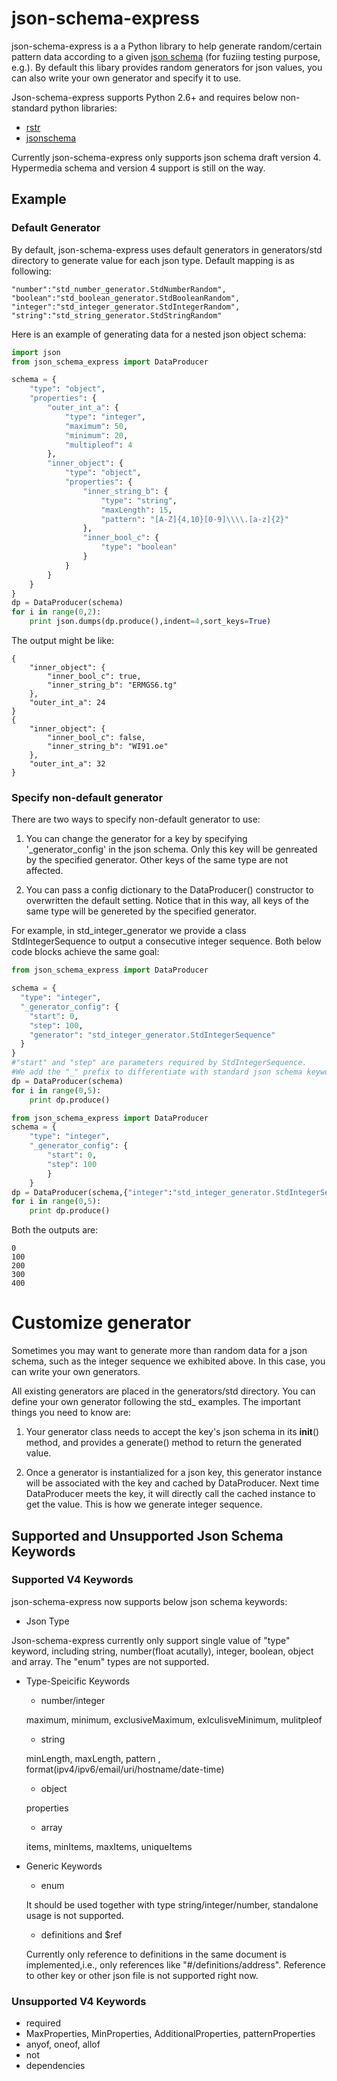 # json-schema-express
json-schema-express is a a Python library to help generate random/certain pattern data according to a given [json schema](http://json-schema.org/) (for fuziing testing purpose, e.g.). By default this libary provides random generators for json values, you can also write your own generator and specify it to use.

Json-schema-express supports Python 2.6+ and requires below non-standard python libraries:

- [rstr](https://pypi.python.org/pypi/rstr/2.1.3)
- [jsonschema](https://github.com/Julian/jsonschema)

Currently json-schema-express only supports json schema draft version 4. Hypermedia schema and version 4 support is still on the way.

## Example
### Default Generator
By default, json-schema-express uses default generators in generators/std directory to generate value for each json type. Default mapping is as following:

    "number":"std_number_generator.StdNumberRandom",
    "boolean":"std_boolean_generator.StdBooleanRandom",
    "integer":"std_integer_generator.StdIntegerRandom",
    "string":"std_string_generator.StdStringRandom"

Here is an example of generating data for a nested json object schema:
```python
import json
from json_schema_express import DataProducer

schema = {
    "type": "object",
    "properties": {
        "outer_int_a": {
            "type": "integer",
            "maximum": 50,
            "minimum": 20,
            "multipleof": 4
        },
        "inner_object": {
            "type": "object",
            "properties": {
                "inner_string_b": {
                    "type": "string",
                    "maxLength": 15,
                    "pattern": "[A-Z]{4,10}[0-9]\\\\.[a-z]{2}"
                },
                "inner_bool_c": {
                    "type": "boolean"
                }
            }
        }
    }
}
dp = DataProducer(schema)
for i in range(0,2):
    print json.dumps(dp.produce(),indent=4,sort_keys=True)
```
The output might be like:
```
{
    "inner_object": {
        "inner_bool_c": true, 
        "inner_string_b": "ERMGS6.tg"
    }, 
    "outer_int_a": 24
}
{
    "inner_object": {
        "inner_bool_c": false, 
        "inner_string_b": "WI91.oe"
    }, 
    "outer_int_a": 32
}
```

### Specify non-default generator
There are two ways to specify non-default generator to use:

1. You can change the generator for a key by specifying '_generator_config' in the json schema. Only this key will be genreated by the specified generator. Other keys of the same type are not affected.

2. You can pass a config dictionary to the DataProducer() constructor to overwritten the default setting. Notice that in this way, all keys of the same type will be genereted by the specified generator.

For example, in std_integer_generator we provide a class StdIntegerSequence to output a consecutive integer sequence. Both below code blocks achieve the same goal:

```python
from json_schema_express import DataProducer

schema = {
  "type": "integer",
  "_generator_config": {
    "start": 0,
    "step": 100,
    "generator": "std_integer_generator.StdIntegerSequence"
  }
}
#"start" and "step" are parameters required by StdIntegerSequence.
#We add the "_" prefix to differentiate with standard json schema keywords.
dp = DataProducer(schema)
for i in range(0,5):
    print dp.produce()
```

```python
from json_schema_express import DataProducer
schema = {
    "type": "integer",
    "_generator_config": {
        "start": 0,
        "step": 100
        }
    }
dp = DataProducer(schema,{"integer":"std_integer_generator.StdIntegerSequence"})
for i in range(0,5):
    print dp.produce()
```
Both the outputs are:
```
0
100
200
300
400
```
# Customize generator
Sometimes you may want to generate more than random data for a json schema, such as the integer sequence we exhibited above. In this case, you can write your own generators.

All existing generators are placed in the generators/std directory. You can define your own generator following the std_ examples. The important things you need to know are:

1. Your generator class needs to accept the key's json schema in its __init__() method, and provides a generate() method to return the generated value.

2. Once a generator is instantialized for a json key, this generator instance will be associated with the key and cached by DataProducer. Next time DataProducer meets the key, it will directly call the cached instance to get the value. This is how we generate integer sequence. 

## Supported and Unsupported Json Schema Keywords

### Supported V4 Keywords
json-schema-express now supports below json schema keywords: 
* Json Type

Json-schema-express currently only support single value of "type" keyword, including string, number(float acutally), integer, boolean, object and array.
The "enum" types are not supported.

* Type-Speicific Keywords
    
    - number/integer
    
    maximum, minimum, exclusiveMaximum, exlculisveMinimum, mulitpleof

    - string
    
    minLength, maxLength, pattern , format(ipv4/ipv6/email/uri/hostname/date-time)

    - object
    
    properties

    - array
    
    items, minItems, maxItems, uniqueItems
* Generic Keywords
    - enum
    
    It should be used together with type string/integer/number, standalone usage is not supported.

    - definitions and $ref
    
    Currently only reference to definitions in the same document is implemented,i.e., only references  like "#/definitions/address".
    Reference to other key or other json file is not supported right now.

### Unsupported V4 Keywords

- required
- MaxProperties, MinProperties, AdditionalProperties, patternProperties
- anyof, oneof, allof
- not
- dependencies




